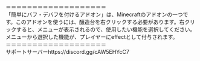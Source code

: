 ＝＝＝＝＝＝＝＝＝＝＝＝＝＝＝＝＝＝＝<br />「簡単にバフ・デバフを付けるアドオン」は、Minecraftのアドオンの一つです。このアドオンを使うには、醸造台を右クリックする必要があります。右クリックすると、メニューが表示されるので、使用したい機能を選択してください。メニューから選択した機能が、プレイヤーにeffectとして付与されます。<br />＝＝＝＝＝＝＝＝＝＝＝＝＝＝＝＝＝＝＝<br />サポートサーバーhttps://discord.gg/cAW5EHYcC7<br />
　　
